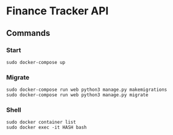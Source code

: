 # Finance Tracker API
## Commands
### Start
```
sudo docker-compose up
```
### Migrate
```
sudo docker-compose run web python3 manage.py makemigrations
sudo docker-compose run web python3 manage.py migrate
```
### Shell
```
sudo docker container list
sudo docker exec -it HASH bash
```